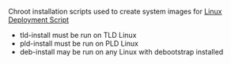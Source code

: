 Chroot installation scripts used to create system images for
[Linux Deployment Script](https://github.com/PirxDevs/lds)

* tld-install must be run on TLD Linux
* pld-install must be run on PLD Linux
* deb-install may be run on any Linux with debootstrap installed
